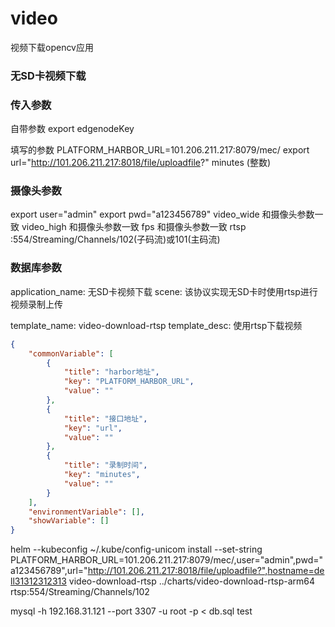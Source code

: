 # video
视频下载opencv应用
### 无SD卡视频下载

### 传入参数

自带参数
export edgenodeKey

填写的参数
PLATFORM_HARBOR_URL=101.206.211.217:8079/mec/
export url="http://101.206.211.217:8018/file/uploadfile?"
minutes  (整数)

### 摄像头参数
export user="admin"
export pwd="a123456789"
video_wide 和摄像头参数一致
video_high 和摄像头参数一致
fps  和摄像头参数一致
rtsp  :554/Streaming/Channels/102(子码流)或101(主码流)


### 数据库参数
application_name: 无SD卡视频下载
scene: 该协议实现无SD卡时使用rtsp进行视频录制上传

template_name: video-download-rtsp
template_desc: 使用rtsp下载视频

```json
{
    "commonVariable": [
        {
            "title": "harbor地址",
            "key": "PLATFORM_HARBOR_URL",
            "value": ""
        },      
        {
            "title": "接口地址",
            "key": "url",
            "value": ""
        },          
        {
            "title": "录制时间",
            "key": "minutes",
            "value": ""
        }
    ],
    "environmentVariable": [],
    "showVariable": []
}
```

helm --kubeconfig ~/.kube/config-unicom install --set-string PLATFORM_HARBOR_URL=101.206.211.217:8079/mec/,user="admin",pwd="a123456789",url="http://101.206.211.217:8018/file/uploadfile?",hostname=dell31312312313  video-download-rtsp ../charts/video-download-rtsp-arm64
rtsp:554/Streaming/Channels/102

mysql -h 192.168.31.121 --port 3307 -u root -p < db.sql
test
